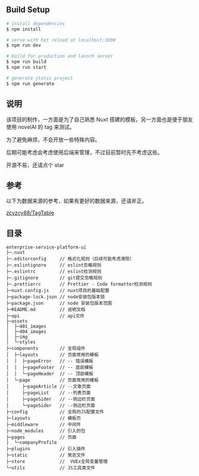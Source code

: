 ## Build Setup

```bash
# install dependencies
$ npm install

# serve with hot reload at localhost:3000
$ npm run dev

# build for production and launch server
$ npm run build
$ npm run start

# generate static project
$ npm run generate
```

## 说明

该项目的制作，一方面是为了自己熟悉 Nuxt 搭建的模板，另一方面也是便于朋友使用 novelAI 的 tag 来测试。

为了避免麻烦，不会开放一些特殊内容。

后期可能考虑会考虑使用后端来管理，不过目前暂时先不考虑这些。

开源不易，还请点个 star

## 参考

以下为数据来源的参考，如果有更好的数据来源，还请斧正。

[zcyzcy88/TagTable](https://github.com/zcyzcy88/TagTable)

## 目录

```
enterprise-service-platform-ui
├─.nuxt
├─.editorconfig     // 格式化规则（后续可能考虑清除）
├─.eslintignore     // eslint忽略规则
├─.eslintrc         // eslint检测规则
├─.gitignore        // git提交忽略规则
├─.prettierrc       // Prettier - Code formatter检测规则
├─nuxt.config.js    // nuxt项目的基础配置
├─package-lock.json // node安装包版本锁
├─package.json      // node 安装包版本范围
├─README.md         // 说明文档
├─api               // api文件
├─assets
│  ├─401_images
│  ├─404_images
│  ├─img
│  └─styles
├─components        // 全局组件
│  ├─layouts        // 页面常用的模板
│  │  ├─pageError   // -- 错误模板
│  │  ├─pageFooter  // -- 底部模板
│  │  └─pageHeader  // -- 顶部模板
│  └─page           // 页面常用的模板
│     ├─pageArticle // --文章页面
│     ├─pageList    // --列表页面
│     ├─pageSider   // --侧边栏页面
│     └─pageSider   // --侧边栏页面
├─config            // 全局的JS配置文件
├─layouts           // 模板页
├─middleware        // 中间件
├─node_modules      // 引入的包
├─pages             // 页面
│  └─companyProfile
├─plugins           // 引入插件
├─static            // 常态文件
├─store             //  VUEx全局变量管理
└─utils             // JS工具类文件

```
